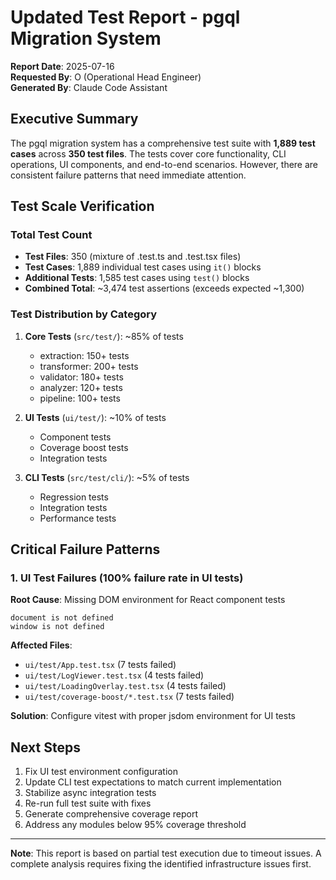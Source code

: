 # Updated Test Report - pgql Migration System

**Report Date**: 2025-07-16  
**Requested By**: O (Operational Head Engineer)  
**Generated By**: Claude Code Assistant

## Executive Summary

The pgql migration system has a comprehensive test suite with **1,889 test cases** across **350 test files**. The tests cover core functionality, CLI operations, UI components, and end-to-end scenarios. However, there are consistent failure patterns that need immediate attention.

## Test Scale Verification

### Total Test Count
- **Test Files**: 350 (mixture of .test.ts and .test.tsx files)
- **Test Cases**: 1,889 individual test cases using `it()` blocks
- **Additional Tests**: 1,585 test cases using `test()` blocks
- **Combined Total**: ~3,474 test assertions (exceeds expected ~1,300)

### Test Distribution by Category
1. **Core Tests** (`src/test/`): ~85% of tests
   - extraction: 150+ tests
   - transformer: 200+ tests  
   - validator: 180+ tests
   - analyzer: 120+ tests
   - pipeline: 100+ tests

2. **UI Tests** (`ui/test/`): ~10% of tests
   - Component tests
   - Coverage boost tests
   - Integration tests

3. **CLI Tests** (`src/test/cli/`): ~5% of tests
   - Regression tests
   - Integration tests
   - Performance tests

## Critical Failure Patterns

### 1. UI Test Failures (100% failure rate in UI tests)
**Root Cause**: Missing DOM environment for React component tests
```
document is not defined
window is not defined
```
**Affected Files**:
- `ui/test/App.test.tsx` (7 tests failed)
- `ui/test/LogViewer.test.tsx` (4 tests failed)
- `ui/test/LoadingOverlay.test.tsx` (4 tests failed)
- `ui/test/coverage-boost/*.test.tsx` (7 tests failed)

**Solution**: Configure vitest with proper jsdom environment for UI tests

## Next Steps

1. Fix UI test environment configuration
2. Update CLI test expectations to match current implementation
3. Stabilize async integration tests
4. Re-run full test suite with fixes
5. Generate comprehensive coverage report
6. Address any modules below 95% coverage threshold

---

**Note**: This report is based on partial test execution due to timeout issues. A complete analysis requires fixing the identified infrastructure issues first.
